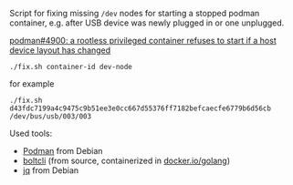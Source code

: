 Script for fixing missing `/dev` nodes for starting a stopped podman container, e.g. after USB device was newly plugged in or one unplugged.

[podman#4900: a rootless privileged container refuses to start if a host device layout has changed](https://github.com/containers/podman/issues/4900)

    ./fix.sh container-id dev-node

for example

    ./fix.sh d43fdc7199a4c9475c9b51ee3e0cc667d55376ff7182befcaecfe6779b6d56cb /dev/bus/usb/003/003

Used tools:
* [Podman](https://github.com/containers/podman) from Debian
* [boltcli](https://github.com/spacewander/boltcli) (from source, containerized in [docker.io/golang](https://hub.docker.com/_/golang/))
* [jq](https://github.com/stedolan/jq) from Debian
